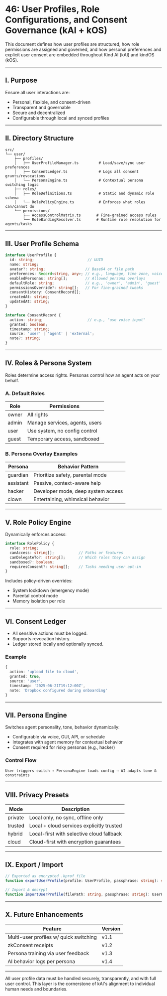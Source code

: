 # 46: User Profiles, Role Configurations, and Consent Governance (kAI + kOS)

This document defines how user profiles are structured, how role permissions are assigned and governed, and how personal preferences and explicit user consent are embedded throughout Kind AI (kAI) and kindOS (kOS).

---

## I. Purpose

Ensure all user interactions are:
- Personal, flexible, and consent-driven
- Transparent and governable
- Secure and decentralized
- Configurable through local and synced profiles

---

## II. Directory Structure

```text
src/
└── user/
    ├── profiles/
    │   ├── UserProfileManager.ts         # Load/save/sync user preferences
    │   ├── ConsentLedger.ts              # Logs all consent grants/revocations
    │   └── PersonaEngine.ts              # Contextual persona switching logic
    ├── roles/
    │   ├── RoleDefinitions.ts            # Static and dynamic role schema
    │   └── RolePolicyEngine.ts           # Enforces what roles can/cannot do
    └── permissions/
        ├── AccessControlMatrix.ts       # Fine-grained access rules
        └── RoleBindingResolver.ts       # Runtime role resolution for agents/tasks
```

---

## III. User Profile Schema

```ts
interface UserProfile {
  id: string;                        // UUID
  name: string;
  avatar?: string;                  // Base64 or file path
  preferences: Record<string, any>; // e.g., language, time zone, voice
  enabledPersonas: string[];        // Allowed persona overlays
  defaultRole: string;              // e.g., 'owner', 'admin', 'guest'
  permissionsOverride?: string[];   // For fine-grained tweaks
  consentHistory: ConsentRecord[];
  createdAt: string;
  updatedAt: string;
}

interface ConsentRecord {
  action: string;                    // e.g., "use voice input"
  granted: boolean;
  timestamp: string;
  source: 'user' | 'agent' | 'external';
  note?: string;
}
```

---

## IV. Roles & Persona System

Roles determine access rights. Personas control how an agent acts on your behalf.

### A. Default Roles
| Role    | Permissions                            |
|---------|----------------------------------------|
| owner   | All rights                             |
| admin   | Manage services, agents, users         |
| user    | Use system, no config control          |
| guest   | Temporary access, sandboxed            |

### B. Persona Overlay Examples
| Persona    | Behavior Pattern                     |
|------------|--------------------------------------|
| guardian   | Prioritize safety, parental mode     |
| assistant  | Passive, context-aware help          |
| hacker     | Developer mode, deep system access   |
| clown      | Entertaining, whimsical behavior     |

---

## V. Role Policy Engine

Dynamically enforces access:
```ts
interface RolePolicy {
  role: string;
  canAccess: string[];           // Paths or features
  canDelegateTo?: string[];      // Which roles they can assign
  sandboxed?: boolean;
  requiresConsent?: string[];    // Tasks needing user opt-in
}
```

Includes policy-driven overrides:
- System lockdown (emergency mode)
- Parental control mode
- Memory isolation per role

---

## VI. Consent Ledger

- All sensitive actions must be logged.
- Supports revocation history.
- Ledger stored locally and optionally synced.

### Example
```ts
{
  action: 'upload file to cloud',
  granted: true,
  source: 'user',
  timestamp: '2025-06-21T19:12:00Z',
  note: 'Dropbox configured during onboarding'
}
```

---

## VII. Persona Engine

Switches agent personality, tone, behavior dynamically:
- Configurable via voice, GUI, API, or schedule
- Integrates with agent memory for contextual behavior
- Consent required for risky personas (e.g., hacker)

### Control Flow
```text
User triggers switch → PersonaEngine loads config → AI adapts tone & constraints
```

---

## VIII. Privacy Presets

| Mode     | Description                                |
|----------|--------------------------------------------|
| private  | Local only, no sync, offline only          |
| trusted  | Local + cloud services explicitly trusted  |
| hybrid   | Local-first with selective cloud fallback  |
| cloud    | Cloud-first with encryption guarantees     |

---

## IX. Export / Import

```ts
// Exported as encrypted .kprof file
function exportUserProfile(profile: UserProfile, passphrase: string): string;

// Import & decrypt
function importUserProfile(filePath: string, passphrase: string): UserProfile;
```

---

## X. Future Enhancements

| Feature                                 | Version |
|----------------------------------------|---------|
| Multi-user profiles w/ quick switching | v1.1    |
| zkConsent receipts                     | v1.2    |
| Persona training via user feedback     | v1.3    |
| AI behavior logs per persona           | v1.4    |

---

All user profile data must be handled securely, transparently, and with full user control. This layer is the cornerstone of kAI's alignment to individual human needs and boundaries.

